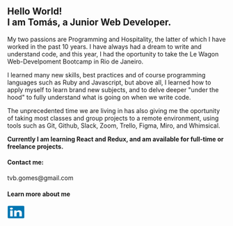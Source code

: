 <div class="container center">
  <h2>Hello World! <br> I am Tomás, a Junior Web Developer.</h2>

  <p>My two passions are Programming and Hospitality, the latter of which I have worked in the past 10 years. I have always had a dream to write and understand code, and this year, I had the oportunity to take the Le Wagon Web-Develpoment Bootcamp in Rio de Janeiro.</p>

  <p>I learned many new skills, best practices and of course programming languages such as Ruby and Javascript, but above all, I learned how to apply myself to learn brand new subjects, and to delve deeper "under the hood" to fully understand what is going on when we write code.</p>

  <p>The unprecedented time we are living in has also giving me the oportunity of taking most classes and group projects to a remote environment, using tools such as Git, Github, Slack, Zoom, Trello, Figma, Miro, and Whimsical.</p>

  <p><strong> Currently I am learning React and Redux, and am available for full-time or freelance projects.</strong></p>

  <h4>Contact me:</h4>
  <p>tvb.gomes@gmail.com</p>

  <h4>Learn more about me</h4>
  <a href="https://www.linkedin.com/in/tomas-v-de-brito-gomes-a7747997/" target="blank"><img align="center" src="https://raw.githubusercontent.com/devicons/devicon/master/icons/linkedin/linkedin-original.svg" alt="tomas v de brito gomes" height="30" width="40" /></a>

</div>


